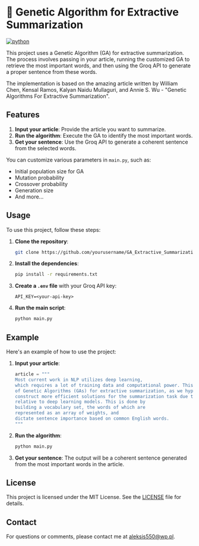# 🧬 Genetic Algorithm for Extractive Summarization
[![python](https://img.shields.io/badge/Python-3.9-3776AB?logo=Python&logoColor=white)](https://python.org/)

This project uses a Genetic Algorithm (GA) for extractive summarization. The process involves passing in your article, running the customized GA to retrieve the most important words, and then using the Groq API to generate a proper sentence from these words.

The implementation is based on the amazing article written by William Chen, Kensal Ramos, Kalyan Naidu Mullaguri, and Annie S. Wu - "Genetic Algorithms For Extractive Summarization".

## Features

1. **Input your article**: Provide the article you want to summarize.
2. **Run the algorithm**: Execute the GA to identify the most important words.
3. **Get your sentence**: Use the Groq API to generate a coherent sentence from the selected words.

You can customize various parameters in `main.py`, such as:
- Initial population size for GA
- Mutation probability
- Crossover probability
- Generation size
- And more...

## Usage

To use this project, follow these steps:

1. **Clone the repository**:
    ```sh
    git clone https://github.com/yourusername/GA_Extractive_Summarization.git
    ```

2. **Install the dependencies**:
    ```sh
    pip install -r requirements.txt
    ```

3. **Create a `.env` file** with your Groq API key:
    ```plaintext
    API_KEY=<your-api-key>
    ```

4. **Run the main script**:
    ```sh
    python main.py
    ```

## Example

Here's an example of how to use the project:

1. **Input your article**:
    ```python
    article = """
    Most current work in NLP utilizes deep learning,
    which requires a lot of training data and computational power. This paper investigates the strengths
    of Genetic Algorithms (GAs) for extractive summarization, as we hypothesized that GAs could
    construct more efficient solutions for the summarization task due to their relative customizability
    relative to deep learning models. This is done by
    building a vocabulary set, the words of which are
    represented as an array of weights, and 
    dictate sentence importance based on common English words.
    """
    ```

2. **Run the algorithm**:
    ```sh
    python main.py
    ```

3. **Get your sentence**:
    The output will be a coherent sentence generated from the most important words in the article.

## License

This project is licensed under the MIT License. See the [LICENSE](LICENSE) file for details.

## Contact

For questions or comments, please contact me at [aleksis550@wp.pl](mailto:aleksis550@wp.pl).